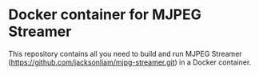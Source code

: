 # Docker container for MJPEG Streamer
This repository contains all you need to build and run MJPEG Streamer (https://github.com/jacksonliam/mjpg-streamer.git) in a Docker container.
